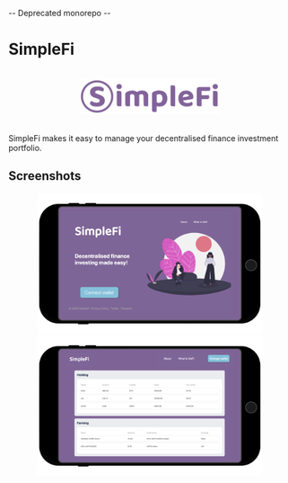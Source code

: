 -- Deprecated monorepo --

# SimpleFi
<p align="center">
  <br/>
  <img src="./images/logo/simplefi-logo-transp.png" width=250/>
</p>
<br/>
SimpleFi makes it easy to manage your decentralised finance investment portfolio.


## Screenshots

<p align="center">
  <img src="./images/screenshots/simplefi-splash.png" width=400/>
  <img src="./images/screenshots/simplefi-dash.png" width=400/>
</p>


